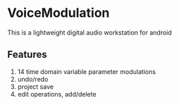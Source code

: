 <h1>VoiceModulation</h1>
<p>This is a lightweight digital audio workstation for android</p>
<h2>Features</h2>
<ol>
  <li>14 time domain variable parameter modulations</li>
  <li>undo/redo</li>
  <li>project save</li>
  <li>edit operations, add/delete</li>
</ol>

